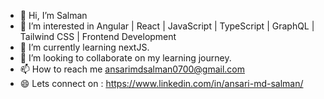 - 👋 Hi, I’m Salman
- 👀 I’m interested in Angular | React | JavaScript | TypeScript | GraphQL | Tailwind CSS | Frontend Development
- 🌱 I’m currently learning nextJS.
- 💞️ I’m looking to collaborate on my learning journey.
- 📫 How to reach me ansarimdsalman0700@gmail.com
- 😄 Lets connect on : https://www.linkedin.com/in/ansari-md-salman/

<!---
ansarimdsalman/ansarimdsalman is a ✨ special ✨ repository because its `README.md` (this file) appears on your GitHub profile.
You can click the Preview link to take a look at your changes.
--->
